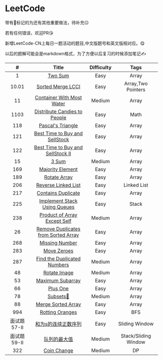 # LeetCode

带有👻标记的为还有其他重要做法，待补充😑

若有任何错误，欢迎PR😘

新增LeetCode-CN上每日一题活动的题目,中文版题号和英文版相对应。😋

以后的题解可能会是markdown格式，为了方便以后复习的时候添加笔记✍️

|      #      |                                          Title                                          | Difficulty |         Tags         |
|:-----------:|:---------------------------------------------------------------------------------------:|:----------:|:--------------------:|
|      1      |                             [Two Sum](/Array/1-TwoSum.cpp)                              |    Easy    |        Array         |
|    10.01    |           [Sorted Merge LCCI](每日一题(leetcode-cn)/10.01-SortedMergeLCCI.md)           |    Easy    |  Array,Two Pointers  |
|     11      |              [Container With Most Water](/Array/11-ContainerWithMostWater)              |   Medium   |        Array         |
|    1103     | [Distribute Candies to People](每日一题(leetcode-cn)/1103-DistributeCandiesToPeople.md) |    Easy    |         Math         |
|     118     |                  [Pascal's Triangle](/Array/118-Pascal'sTriangle.cpp)                   |    Easy    |        Array         |
|     121     |       [Best Time to Buy and SellStock](/Array/121-BestTimetoBuyandSellStock.cpp)        |    Easy    |        Array         |
|     122     |    [Best Time to Buy and SellStock II](/Array/122-BestTimetoBuyandSellStock_II.cpp)     |    Easy    |        Array         |
|     15      |                               [3 Sum](/Array/15-3Sum.cpp)                               |   Medium   |        Array         |
|     169     |                   [Majority Element](/Array/169-MajorityElement.cpp)                    |    Easy    |        Array         |
|     189     |                       [Rotate Array](/Array/189-RotateArray.cpp)                        |    Easy    |        Array         |
|     206     |          [Reverse Linked List](每日一题(leetcode-cn)/206-ReverseLinkedList.md)          |    Easy    |     Linked List      |
|     217     |                 [Contains Duplicate](/Array/217-ContainsDuplicate.cpp)                  |    Easy    |        Array         |
|     225     | [Implement Stack Using Queues](每日一题(leetcode-cn)/225-ImplementStackUsingQueues.md)  |    Easy    |        Stack         |
|     238     |         [Product of Array Except Self](/Array/238-ProductofArrayExceptSelf.cpp)         |   Medium   |        Array         |
|     26      |  [Remove Duplicates from Sorted Array](/Array/26-RemoveDuplicatesfromSortedArray.cpp)   |    Easy    |        Array         |
|     268     |                     [Missing Number](/Array/268-MissingNumber.cpp)                      |    Easy    |        Array         |
|     283     |                        [Move Zeroes](/Array/283-MoveZeroes.cpp)                         |    Easy    |        Array         |
|     287     |          [Find the Duplicated Numbers](/Array/287-FindtheDuplicateNumbers.cpp)          |   Medium   |        Array         |
|     48      |                        [Rotate Image](/Array/48-RotateImage.cpp)                        |   Medium   |        Array         |
|     53      |                    [Maximum Subarray](/Array/53-MaximumSubarray.cpp)                    |    Easy    |        Array         |
|     66      |                            [Plus One](/Array/66-PlusOne.cpp)                            |    Easy    |        Array         |
|     78      |                           [Subsets👻](/Array/78-Subsets.cpp)                            |   Medium   |        Array         |
|     88      |                  [Merge Sorted Array](/Array/88-MergeSortedArray.cpp)                   |    Easy    |        Array         |
|     994     |             [Rotting Oranges](/每日一题(leetcode-cn)/994-RottingOranges.md)             |    Easy    |         BFS          |
| 面试题57-II |     [和为s的连续正数序列](每日一题(leetcode-cn)/面试题57-II-和为s的连续正数序列.md)     |    Easy    |    Sliding Window    |
| 面试题59-II |            [队列的最大值](每日一题(leetcode-cn)/面试题59-II-队列的最大值.md)            |   Medium   | Stack/Sliding Window |
|     322     |                 [Coin Change](每日一题(leetcode-cn)/322-CoinChange.md)                  |   Medium   |          DP          |
